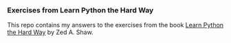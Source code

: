 ### Exercises from Learn Python the Hard Way

This repo contains my answers to the exercises from the book [Learn Python the Hard Way](http://learnpythonthehardway.org/book/) by Zed A. Shaw.
